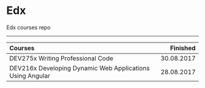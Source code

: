 # Edx
Edx courses repo

--------------------------

| Courses                                                   |    Finished |
|:----------------------------------------------------------|------------:|
| DEV275x Writing Professional Code                         |  30.08.2017 |
| DEV216x Developing Dynamic Web Applications Using Angular |  28.08.2017 |
